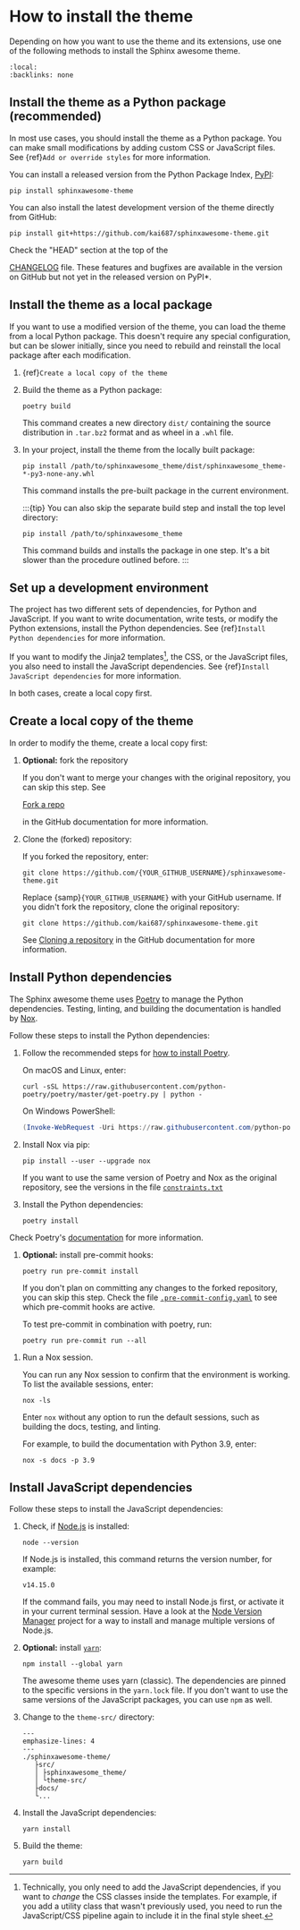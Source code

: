 # How to install the theme

Depending on how you want to use the theme and its extensions, use one of the following
methods to install the Sphinx awesome theme.

```{contents} On this page
:local:
:backlinks: none
```

## Install the theme as a Python package (recommended)

In most use cases, you should install the theme as a Python package. You can make small
modifications by adding custom CSS or JavaScript files. See {ref}`Add or override styles` for more information.

You can install a released version from the Python Package Index,
[PyPI](https://pypi.org/project/sphinxawesome-theme/):

```console
pip install sphinxawesome-theme
```

You can also install the latest development version of the theme directly from GitHub:

```console
pip install git+https://github.com/kai687/sphinxawesome-theme.git
```

<!-- vale 18F.UnexpandedAcronyms = NO -->
Check the "HEAD" section at the top of the
<!-- vale 18F.UnexpandedAcronyms = YES -->
[CHANGELOG](https://github.com/kai687/sphinxawesome-theme/blob/master/CHANGELOG.rst)
file. These features and bugfixes are available in the version on GitHub but not yet in
the released version on PyPI\*.

## Install the theme as a local package

If you want to use a modified version of the theme, you can load the theme from a local
Python package. This doesn't require any special configuration, but can be slower
initially, since you need to rebuild and reinstall the local package after each
modification.

1. {ref}`Create a local copy of the theme`
1. Build the theme as a Python package:

   ```console
   poetry build
   ```

   This command creates a new directory `dist/` containing the source distribution in
   `.tar.bz2` format and as wheel in a `.whl` file.

1. In your project, install the theme from the locally built package:

   ```console
   pip install /path/to/sphinxawesome_theme/dist/sphinxawesome_theme-*-py3-none-any.whl
   ```

   This command installs the pre-built package in the current environment.

   :::{tip}
   You can also skip the separate build step and install the top level directory:

   ```console
   pip install /path/to/sphinxawesome_theme
   ```

   This command builds and installs the package in one step. It's a bit slower than the
   procedure outlined before.
   :::

## Set up a development environment

The project has two different sets of dependencies, for Python and JavaScript. If you
want to write documentation, write tests, or modify the Python extensions, install the
Python dependencies. See {ref}`Install Python dependencies` for more information.

If you want to modify the Jinja2 templates[^1], the CSS, or the JavaScript files, you
also need to install the JavaScript dependencies. See {ref}`Install JavaScript
dependencies` for more information.

<!-- vale Google.Colons = NO -->
<!-- vale 18F.SentenceLength = NO -->
<!-- vale 18F.Reading = NO -->
[^1]: Technically, you only need to add the JavaScript dependencies, if you want to _change_ the CSS classes inside the templates. For example, if you add a utility class that wasn't previously used, you need to run the JavaScript/CSS pipeline again to include it in the final style sheet.
<!-- vale Google.Colons = YES -->
<!-- vale 18F.SentenceLength = YES -->
<!-- vale 18F.Reading = YES -->

In both cases, create a local copy first.

## Create a local copy of the theme

In order to modify the theme, create a local copy first:

1. **Optional:** fork the repository

   If you don't want to merge your changes with the original repository, you can skip
   this step. See
   <!-- vale Awesome.SpellCheck = NO -->
   [Fork a repo](https://docs.github.com/en/github/getting-started-with-github/quickstart/fork-a-repo)
   <!-- vale Awesome.SpellCheck = YES -->
   in the GitHub documentation for more information.

1. Clone the (forked) repository:

   If you forked the repository, enter:

   ```{samp}
   git clone https://github.com/{YOUR_GITHUB_USERNAME}/sphinxawesome-theme.git
   ```

   Replace {samp}`{YOUR_GITHUB_USERNAME}` with your GitHub username. If you didn't fork
   the repository, clone the original repository:

   ```console
   git clone https://github.com/kai687/sphinxawesome-theme.git
   ```

   See [Cloning a
   repository](https://docs.github.com/en/github/creating-cloning-and-archiving-repositories/cloning-a-repository-from-github/cloning-a-repository)
   in the GitHub documentation for more information.

## Install Python dependencies

The Sphinx awesome theme uses [Poetry](https://python-poetry.org/) to manage the Python
dependencies. Testing, linting, and building the documentation is handled by
[Nox](https://nox.thea.codes/en/stable/).

Follow these steps to install the Python dependencies:

1. Follow the recommended steps for [how to install Poetry](https://python-poetry.org/docs/#installation).

   On macOS and Linux, enter:

   ```console
   curl -sSL https://raw.githubusercontent.com/python-poetry/poetry/master/get-poetry.py | python -
   ```

   On Windows PowerShell:

   ```PowerShell
   (Invoke-WebRequest -Uri https://raw.githubusercontent.com/python-poetry/poetry/master/get-poetry.py -UseBasicParsing).Content | python -
   ```

1. Install Nox via pip:

   ```console
   pip install --user --upgrade nox
   ```

   If you want to use the same version of Poetry and Nox as the original repository, see
   the versions in the file
   [`constraints.txt`](https://github.com/kai687/sphinxawesome-theme/blob/master/.github/workflows/constraints.txt)

1. Install the Python dependencies:

   ```console
   poetry install
   ```

Check Poetry's [documentation](https://python-poetry.org/docs/basic-usage/) for more information.

<!-- vale 18F.Clarity = NO -->
1. **Optional:** install pre-commit hooks:

   ```console
   poetry run pre-commit install
   ```

   If you don't plan on committing any changes to the forked repository, you can skip
   this step. Check the file
   [`.pre-commit-config.yaml`](https://github.com/kai687/sphinxawesome-theme/blob/master/.pre-commit-config.yaml)
   to see which pre-commit hooks are active.

   To test pre-commit in combination with poetry, run:

   ```console
   poetry run pre-commit run --all
   ```
<!-- vale 18F.Clarity = YES -->

1. Run a Nox session.

   You can run any Nox session to confirm that the environment is working.
   To list the available sessions, enter:

   ```console
   nox -ls
   ```

   Enter `nox` without any option to run the default sessions,
   such as building the docs, testing, and linting.

   For example, to build the documentation with Python 3.9, enter:

   ```console
   nox -s docs -p 3.9
   ```

## Install JavaScript dependencies

Follow these steps to install the JavaScript dependencies:

1. Check, if [Node.js](https://nodejs.org/en/) is installed:

   ```console
   node --version
   ```

   If Node.js is installed, this command returns the version number,
   for example:

   ```console
   v14.15.0
   ```

   If the command fails, you may need to install Node.js first,
   or activate it in your current terminal session.
   Have a look at the [Node Version Manager](https://github.com/nvm-sh/nvm)
   project for a way to install and manage multiple versions of Node.js.

1. **Optional:** install [`yarn`](https://classic.yarnpkg.com/lang/en/):

   ```console
   npm install --global yarn
   ```

   The awesome theme uses yarn (classic). The dependencies are pinned to the specific
   versions in the `yarn.lock` file. If you don't want to use the same versions of the
   JavaScript packages, you can use `npm` as well.

1. Change to the `theme-src/` directory:

   ```{code-block} console
   ---
   emphasize-lines: 4
   ---
   ./sphinxawesome-theme/
      ├src/
      │ ├sphinxawesome_theme/
      │ └theme-src/
      ├docs/
      └...
   ```

1. Install the JavaScript dependencies:

   ```console
   yarn install
   ```

1. Build the theme:

   ```console
   yarn build
   ```
